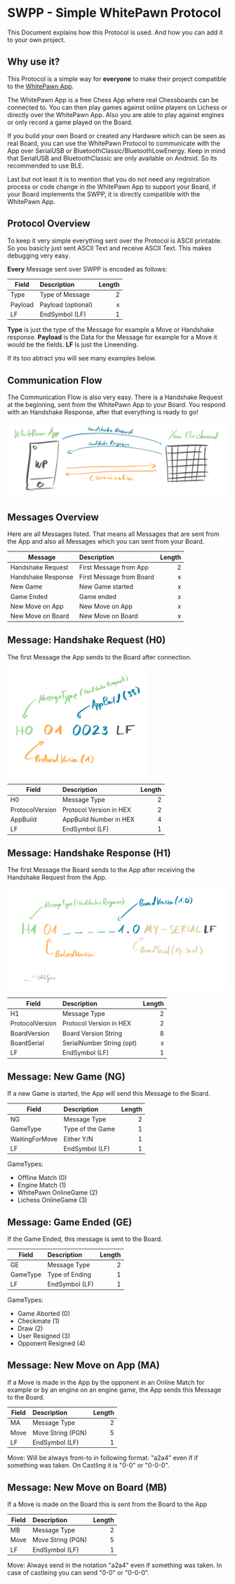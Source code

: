 # SWPP - Simple WhitePawn Protocol

This Document explains how this Protocol is used. And how you can add it to your own project.

## Why use it?

This Protocol is a simple way for **everyone** to make their project compatible to the [WhitePawn App](https://whitepawn.app).

The WhitePawn App is a free Chess App where real Chessboards can be connected to. You can then play games against online players on Lichess or directly over the WhitePawn App. Also you are able to play against engines or only record a game played on the Board.

If you build your own Board or created any Hardware which can be seen as real Board, you can use the WhitePawn Protocol to communicate with the App over SerialUSB or BluetoothClassic/BluetoothLowEnergy. Keep in mind that SerialUSB and BluetoothClassic are only available on Android. So its recommended to use BLE.

Last but not least it is to mention that you do not need any registration process or code change in the WhitePawn App to support your Board, if your Board implements the SWPP, it is directly compatible with the WhitePawn App.

## Protocol Overview

To keep it very simple everything sent over the Protocol is ASCII printable. So you basicly just sent ASCII Text and receive ASCII Text. This makes debugging very easy.

**Every** Message sent over SWPP is encoded as follows:

| Field         | Description               | Length        |
| ------------- |:--------------------------|--------------:|
| Type          | Type of Message           | 2             |
| Payload       | Payload (optional)        | x             |
| LF            | EndSymbol (LF)            | 1             |


**Type** is just the type of the Message for example a Move or Handshake response.
**Payload** is the Data for the Message for example for a Move it would be the fields.
**LF** Is just the Lineending.

If its too abtract you will see many examples below.

## Communication Flow

The Communication Flow is also very easy. There is a Handshake Request at the beginning, sent from the WhitePawn App to your Board. You respond with an Handshake Response, after that everything is ready to go!

![Communication Flow](./img/flow.png "Communication Flow")

## Messages Overview

Here are all Messages listed. That means all Messages that are sent from the App and also all Messages which you can sent from your Board.

| Message              | Description               | Length        |
| -------------------- |:--------------------------|--------------:|
| Handshake Request    | First Message from App    | 2             |
| Handshake Response   | First Message from Board  | x             |
| New Game             | New Game started          | x             |
| Game Ended           | Game ended                | x             |
| New Move on App      | New Move on App           | x             |
| New Move on Board    | New Move on Board         | x             |

## Message: Handshake Request (H0)

The first Message the App sends to the Board after connection.

![Handshake Request](./img/handshake-request.png "Handshake Request")

| Field            | Description               | Length        |
| ---------------- |:--------------------------|--------------:|
| H0               | Message Type              | 2             |
| ProtocolVersion  | Protocol Version in HEX   | 2             |
| AppBuild         | AppBuild Number in HEX    | 4             |
| LF               | EndSymbol (LF)            | 1             |

## Message: Handshake Response (H1)

The first Message the Board sends to the App after receiving the Handshake Request from the App.

![Handshake Response](./img/handshake-response.png "Handshake Response")

| Field            | Description               | Length        |
| ---------------- |:--------------------------|--------------:|
| H1               | Message Type              | 2             |
| ProtocolVersion  | Protocol Version in HEX   | 2             |
| BoardVersion     | Board Version String      | 8             |
| BoardSerial      | SerialNumber String (opt) | x             |
| LF               | EndSymbol (LF)            | 1             |

## Message: New Game (NG)

If a new Game is started, the App will send this Message to the Board.

| Field            | Description               | Length        |
| ---------------- |:--------------------------|--------------:|
| NG               | Message Type              | 2             |
| GameType         | Type of the Game          | 1             |
| WaitingForMove   | Either Y/N                | 1             |
| LF               | EndSymbol (LF)            | 1             |

GameTypes:
- Offline Match (0)
- Engine Match (1)
- WhitePawn OnlineGame (2)
- Lichess OnlineGame (3)

## Message: Game Ended (GE)

If the Game Ended, this message is sent to the Board.

| Field            | Description               | Length        |
| ---------------- |:--------------------------|--------------:|
| GE               | Message Type              | 2             |
| GameType         | Type of Ending            | 1             |
| LF               | EndSymbol (LF)            | 1             |

GameTypes:
- Game Aborted (0)
- Checkmate (1)
- Draw (2)
- User Resigned (3)
- Opponent Resigned (4)

## Message: New Move on App (MA)

If a Move is made in the App by the opponent in an Online Match for example or by an engine on an engine game, the App sends this Message to the Board.

| Field            | Description               | Length        |
| ---------------- |:--------------------------|--------------:|
| MA               | Message Type              | 2             |
| Move             | Move String (PGN)         | 5             |
| LF               | EndSymbol (LF)            | 1             |

Move: Will be always from-to in following format: "a2a4" even if if something was taken. On Castling it is "0-0" or "0-0-0".

## Message: New Move on Board (MB)

If a Move is made on the Board this is sent from the Board to the App

| Field            | Description               | Length        |
| ---------------- |:--------------------------|--------------:|
| MB               | Message Type              | 2             |
| Move             | Move String (PGN)         | 5             |
| LF               | EndSymbol (LF)            | 1             |

Move: Always send in the notation "a2a4" even if something was taken. In case of castleing you can send "0-0" or "0-0-0".

